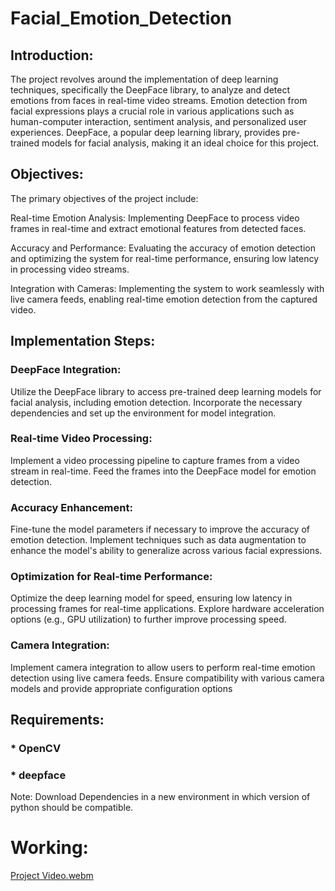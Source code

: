 # Facial_Emotion_Detection
## Introduction:
The project revolves around the implementation of deep learning techniques, specifically the DeepFace library, to analyze and detect emotions from faces in real-time video streams. Emotion detection from facial expressions plays a crucial role in various applications such as human-computer interaction, sentiment analysis, and personalized user experiences. DeepFace, a popular deep learning library, provides pre-trained models for facial analysis, making it an ideal choice for this project.

## Objectives:
The primary objectives of the project include:

Real-time Emotion Analysis: Implementing DeepFace to process video frames in real-time and extract emotional features from detected faces.

Accuracy and Performance: Evaluating the accuracy of emotion detection and optimizing the system for real-time performance, ensuring low latency in processing video streams.

Integration with Cameras: Implementing the system to work seamlessly with live camera feeds, enabling real-time emotion detection from the captured video.

## Implementation Steps:

### DeepFace Integration:
Utilize the DeepFace library to access pre-trained deep learning models for facial analysis, including emotion detection.
Incorporate the necessary dependencies and set up the environment for model integration.

### Real-time Video Processing:
Implement a video processing pipeline to capture frames from a video stream in real-time.
Feed the frames into the DeepFace model for emotion detection.

### Accuracy Enhancement:
Fine-tune the model parameters if necessary to improve the accuracy of emotion detection.
Implement techniques such as data augmentation to enhance the model's ability to generalize across various facial expressions.

### Optimization for Real-time Performance:
Optimize the deep learning model for speed, ensuring low latency in processing frames for real-time applications.
Explore hardware acceleration options (e.g., GPU utilization) to further improve processing speed.

### Camera Integration:
Implement camera integration to allow users to perform real-time emotion detection using live camera feeds.
Ensure compatibility with various camera models and provide appropriate configuration options

## Requirements:
### * OpenCV
### * deepface
Note: Download Dependencies in a new environment in which version of python should be compatible.
# Working:
[Project Video.webm](https://github.com/ParvSoni/Facial_Emotion_Detection/assets/123165567/3a8a9745-a69c-46de-a164-dd2ef5d04bd5)
